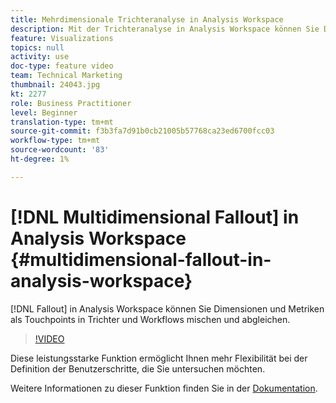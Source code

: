 ```yaml
---
title: Mehrdimensionale Trichteranalyse in Analysis Workspace
description: Mit der Trichteranalyse in Analysis Workspace können Sie Dimensionen und Metriken als Touchpoints in Trichtern und Workflows mischen und abgleichen.
feature: Visualizations
topics: null
activity: use
doc-type: feature video
team: Technical Marketing
thumbnail: 24043.jpg
kt: 2277
role: Business Practitioner
level: Beginner
translation-type: tm+mt
source-git-commit: f3b3fa7d91b0cb21005b57768ca23ed6700fcc03
workflow-type: tm+mt
source-wordcount: '83'
ht-degree: 1%

---
```



# [!DNL Multidimensional Fallout] in Analysis Workspace  {#multidimensional-fallout-in-analysis-workspace}

[!DNL Fallout] in Analysis Workspace können Sie Dimensionen und Metriken als Touchpoints in Trichter und Workflows mischen und abgleichen.

>[!VIDEO](https://video.tv.adobe.com/v/24043/?quality=12)

Diese leistungsstarke Funktion ermöglicht Ihnen mehr Flexibilität bei der Definition der Benutzerschritte, die Sie untersuchen möchten.

Weitere Informationen zu dieser Funktion finden Sie in der [Dokumentation](https://marketing.adobe.com/resources/help/en_US/analytics/analysis-workspace/configuring-interdimensional-fallout.html).
